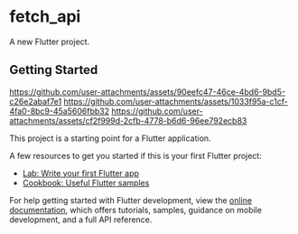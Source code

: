 # fetch_api

A new Flutter project.

## Getting Started

https://github.com/user-attachments/assets/90eefc47-46ce-4bd6-9bd5-c26e2abaf7e1
https://github.com/user-attachments/assets/1033f95a-c1cf-4fa0-8bc9-45a5606fbb32
https://github.com/user-attachments/assets/cf2f999d-2cfb-4778-b6d6-96ee792ecb83

This project is a starting point for a Flutter application.

A few resources to get you started if this is your first Flutter project:

- [Lab: Write your first Flutter app](https://docs.flutter.dev/get-started/codelab)
- [Cookbook: Useful Flutter samples](https://docs.flutter.dev/cookbook)

For help getting started with Flutter development, view the
[online documentation](https://docs.flutter.dev/), which offers tutorials,
samples, guidance on mobile development, and a full API reference.
